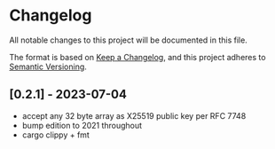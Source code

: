 # Changelog

All notable changes to this project will be documented in this file.

The format is based on [Keep a Changelog](https://keepachangelog.com/en/1.0.0/),
and this project adheres to [Semantic Versioning](https://semver.org/spec/v2.0.0.html).

## [0.2.1] - 2023-07-04
- accept any 32 byte array as X25519 public key per RFC 7748
- bump edition to 2021 throughout
- cargo clippy + fmt
